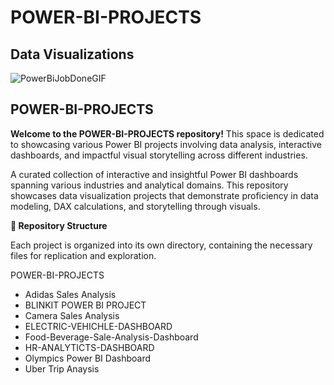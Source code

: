 # POWER-BI-PROJECTS 
## Data Visualizations
 ![PowerBiJobDoneGIF](https://github.com/user-attachments/assets/75e9757c-ac38-44a8-bf98-e6423f5d3e58)

## POWER-BI-PROJECTS
**Welcome to the POWER-BI-PROJECTS repository!**
This space is dedicated to showcasing various Power BI projects involving data analysis, interactive dashboards, and impactful visual storytelling across different industries.

A curated collection of interactive and insightful Power BI dashboards spanning various industries and analytical domains. This repository showcases data visualization projects that demonstrate proficiency in data modeling, DAX calculations, and storytelling through visuals.​

**📁 Repository Structure**

Each project is organized into its own directory, containing the necessary files for replication and exploration.​

POWER-BI-PROJECTS
* Adidas Sales Analysis
* BLINKIT POWER BI PROJECT
* Camera Sales Analysis
* ELECTRIC-VEHICHLE-DASHBOARD
* Food-Beverage-Sale-Analysis-Dashboard
* HR-ANALYTICTS-DASHBOARD
* Olympics Power BI Dashboard
* Uber Trip Anaysis
